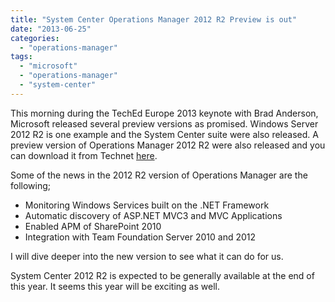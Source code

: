```yaml
---
title: "System Center Operations Manager 2012 R2 Preview is out"
date: "2013-06-25"
categories: 
  - "operations-manager"
tags: 
  - "microsoft"
  - "operations-manager"
  - "system-center"
---
```


This morning during the TechEd Europe 2013 keynote with Brad Anderson, Microsoft released several preview versions as promised. Windows Server 2012 R2 is one example and the System Center suite were also released. A preview version of Operations Manager 2012 R2 were also released and you can download it from Technet [here](http://technet.microsoft.com/en-US/evalcenter/dn205295?WT.mc_id=OO_Technet_Home_General_EN_US).

Some of the news in the 2012 R2 version of Operations Manager are the following;

- Monitoring Windows Services built on the .NET Framework
- Automatic discovery of ASP.NET MVC3 and MVC Applications
- Enabled APM of SharePoint 2010
- Integration with Team Foundation Server 2010 and 2012

I will dive deeper into the new version to see what it can do for us.

System Center 2012 R2 is expected to be generally available at the end of this year. It seems this year will be exciting as well.
